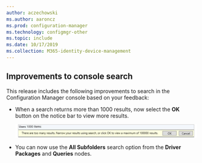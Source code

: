 ```yaml
---
author: aczechowski
ms.author: aaroncz
ms.prod: configuration-manager
ms.technology: configmgr-other
ms.topic: include
ms.date: 10/17/2019
ms.collection: M365-identity-device-management
---
```


## <a name="bkmk_4640570"></a> Improvements to console search

This release includes the following improvements to search in the Configuration Manager console based on your feedback:

- When a search returns more than 1000 results, now select the **OK** button on the notice bar to view more results.<!--4640570-->

    ![Screenshot of notice bar for too many search results](../../media/4640570-search-too-many-results.png)

- You can now use the **All Subfolders** search option from the **Driver Packages** and **Queries** nodes.<!--2841181,5424892-->
